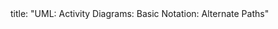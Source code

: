 <frontmatter>
title: "UML: Activity Diagrams: Basic Notation: Alternate Paths"
</frontmatter>

<include src="index-body.md" boilerplate />

